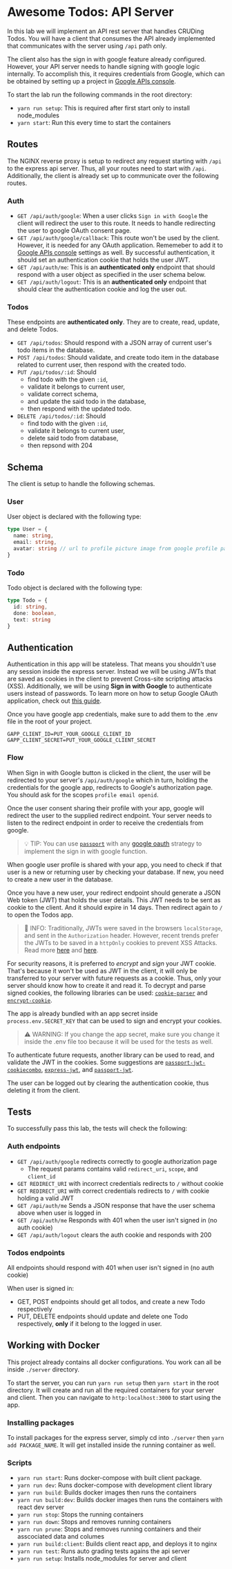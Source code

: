 # Awesome Todos: API Server

In this lab we will implement an API rest server that handles CRUDing Todos. You will have a client that consumes the API already implemented that communicates with the server using `/api` path only.

The client also has the sign in with google feature already configured. However, your API server needs to handle signing with google logic internally. To accomplish this, it requires credentials from Google, which can be obtained by setting up a project in [Google APIs console](https://console.cloud.google.com/apis/credentials).

To start the lab run the following commands in the root directory:

- `yarn run setup`: This is required after first start only to install node_modules
- `yarn start`: Run this every time to start the containers

## Routes

The NGINX reverse proxy is setup to redirect any request starting with `/api` to the express api server. Thus, all your routes need to start with `/api`. Additionally, the client is already set up to communicate over the following routes.

### Auth

- `GET /api/auth/google`: When a user clicks `Sign in with Google` the client will redirect the user to this route. It needs to handle redirecting the user to google OAuth consent page.
- `GET /api/auth/google/callback`: This route won't be used by the client. However, it is needed for any OAuth application. Rememeber to add it to [Google APIs console](https://console.cloud.google.com/apis/credentials) settings as well. By successful authentication, it should set an authentication cookie that holds the user JWT.
- `GET /api/auth/me`: This is an **authenticated only** endpoint that should respond with a user object as specified in the user schema below.
- `GET /api/auth/logout`: This is an **authenticated only** endpoint that should clear the authentication cookie and log the user out.

### Todos

These endpoints are **authenticated only**. They are to create, read, update, and delete Todos.

- `GET /api/todos`: Should respond with a JSON array of current user's todo items in the database.
- `POST /api/todos`: Should validate, and create todo item in the database related to current user, then respond with the created todo.
- `PUT /api/todos/:id`: Should
  - find todo with the given `:id`,
  - validate it belongs to current user,
  - validate correct schema,
  - and update the said todo in the database,
  - then respond with the updated todo.
- `DELETE /api/todos/:id`: Should
  - find todo with the given `:id`,
  - validate it belongs to current user,
  - delete said todo from database,
  - then repsond with 204

## Schema

The client is setup to handle the following schemas.

### User

User object is declared with the following type:

```ts
type User = {
  name: string,
  email: string,
  avatar: string // url to profile picture image from google profile payload
}
```

### Todo

Todo object is declared with the following type:

```ts
type Todo = {
  id: string,
  done: boolean,
  text: string
}
```

## Authentication

Authentication in this app will be stateless. That means you shouldn't use any session inside the express server. Instead we will be using JWTs that are saved as cookies in the client to prevent Cross-site scripting attacks (XSS). Additionally, we will be using **Sign in with Google** to authenticate users instead of passwords. To learn more on how to setup Google OAuth application, check out [this guide](./GoogleOAuth.md).

Once you have google app credentials, make sure to add them to the .env file in the root of your project.

```env
GAPP_CLIENT_ID=PUT_YOUR_GOOGLE_CLIENT_ID
GAPP_CLIENT_SECRET=PUT_YOUR_GOOGLE_CLIENT_SECRET
```

### Flow

When Sign in with Google button is clicked in the client, the user will be redirected to your server's `/api/auth/google` which in turn, holding the credentials for the google app, redirects to Google's authorization page. You should ask for the scopes `profile email openid`.

Once the user consent sharing their profile with your app, google will redirect the user to the supplied redirect endpoint. Your server needs to listen to the redirect endpoint in order to receive the credentials from google.

> 💡 TIP: You can use [`passport`](https://www.npmjs.com/package/passport) with any [google oauth](http://www.passportjs.org/packages/passport-google-oauth20) strategy to implement the sign in with google function.

When google user profile is shared with your app, you need to check if that user is a new or returning user by checking your database. If new, you need to create a new user in the database.

Once you have a new user, your redirect endpoint should generate a JSON Web token (JWT) that holds the user details. This JWT needs to be sent as cookie to the client. And it should expire in 14 days. Then redirect again to `/` to open the Todos app.

> 📍 INFO: Traditionally, JWTs were saved in the browsers `localStorage`, and sent in the `Authorization` header. However, recent trends prefer the JWTs to be saved in a `httpOnly` cookies to prevent XSS Attacks. Read more [here](https://stormpath.com/blog/token-auth-spa) and [here](https://supertokens.io/blog/are-you-using-jwts-for-user-sessions-in-the-correct-way).

For security reasons, it is preferred to *encrypt* and *sign* your JWT cookie. That's because it won't be used as JWT in the client, it will only be transferred to your server with future requests as a cookie. Thus, only your server should know how to create it and read it. To decrypt and parse signed cookies, the following libraries can be used: [`cookie-parser`](https://www.npmjs.com/package/cookie-parser) and [`encrypt-cookie`](https://www.npmjs.com/package/encrypt-cookie).

The app is already bundled with an app secret inside `process.env.SECRET_KEY` that can be used to sign and encrypt your cookies.

> ⚠️ WARNING: If you change the app secret, make sure you change it inside the .env file too because it will be used for the tests as well.

To authenticate future requests, another library can be used to read, and validate the JWT in the cookies. Some suggestions are [`passport-jwt-cookiecombo`](http://www.passportjs.org/packages/passport-jwt-cookiecombo/), [`express-jwt`](https://www.npmjs.com/package/express-jwt), and [`passport-jwt`](http://www.passportjs.org/packages/passport-jwt/).

The user can be logged out by clearing the authentication cookie, thus deleting it from the client.

## Tests

To successfully pass this lab, the tests will check the following:

### Auth endpoints

- `GET /api/auth/google` redirects correctly to google authorization page
  - The request params contains valid `redirect_uri`, `scope`, and `client_id`
- `GET REDIRECT_URI` with incorrect credentials redirects to `/` without cookie
- `GET REDIRECT_URI` with correct credentials redirects to `/` with cookie holding a valid JWT
- `GET /api/auth/me` Sends a JSON response that have the user schema above when user is logged in
- `GET /api/auth/me` Responds with 401 when the user isn't signed in (no auth cookie)
- `GET /api/auth/logout` clears the auth cookie and responds with 200

### Todos endpoints

All endpoints should respond with 401 when user isn't signed in (no auth cookie)

When user is signed in:

- GET, POST endpoints should get all todos, and create a new Todo respectively
- PUT, DELETE endpoints should update and delete one Todo respectively, **only** if it belong to the logged in user.

## Working with Docker

This project already contains all docker configurations. You work can all be inside `./server` directory.

To start the server, you can run `yarn run setup` then `yarn start` in the root directory. It will create and run all the required containers for your server and client. Then you can navigate to `http:localhost:3000` to start using the app.

### Installing packages

To install packages for the express server, simply cd into `./server` then `yarn add PACKAGE_NAME`. It will get installed inside the running container as well.

### Scripts

- `yarn run start`: Runs docker-compose with built client package.
- `yarn run dev`: Runs docker-compose with development client library
- `yarn run build`: Builds docker images then runs the containers
- `yarn run build:dev`: Builds docker images then runs the containers with react dev server
- `yarn run stop`: Stops the running containers
- `yarn run down`: Stops and removes running containers
- `yarn run prune`: Stops and removes running containers and their asscociated data and columes
- `yarn run build:client`: Builds client react app, and deploys it to nginx
- `yarn run test`: Runs auto grading tests agains the api server
- `yarn run setup`: Installs node_modules for server and client
